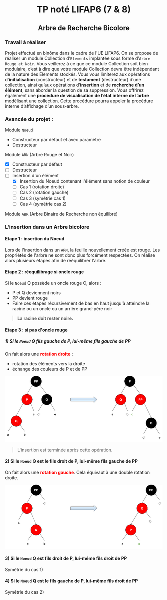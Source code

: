 # <div style="text-align:center">TP noté LIFAP6 (7 & 8) </div>
## <div style="text-align:center">Arbre de Recherche Bicolore</div>

### Travail à réaliser

Projet effectué en binôme dans le cadre de l'UE LIFAP6.
On se propose de réaliser un module Collection d’`Elements` implantée sous forme d’`Arbre Rouge et Noir`. Vous veillerez à ce que ce module Collection soit bien modulaire, c’est à dire que votre module Collection devra être indépendant de la nature des Elements stockés. Vous vous limiterez aux opérations d’**initialisation** (constructeur) et de **testament** (destructeur) d’une collection, ainsi qu’aux opérations d’**insertion** et de **recherche d’un élément**, sans aborder la question de sa suppression. Vous offrirez également une **procédure de visualisation de l’état interne de l’arbre** modélisant une collection. Cette procédure pourra appeler la procédure interne d’affichage d’un sous-arbre.

### Avancée du projet :

Module `Noeud`
- Constructeur par défaut et avec paramètre
- Destructeur
  
Module `ARN` (Arbre Rouge et Noir)
- [X] Constructeur par défaut 
- [ ] Destructeur
- [ ] Insertion d'un élément
  - [X] Insertion du Noeud contenant l'élément sans notion de couleur
  - [ ] Cas 1 (rotation droite)
  - [ ] Cas 2 (rotation gauche)
  - [ ] Cas 3 (symétrie cas 1)
  - [ ] Cas 4 (symétrie cas 2)

Module `ABR` (Arbre Binaire de Recherche non équilibré)


### L'insertion dans un Arbre bicolore

#### Etape 1 : insertion du Noeud
Lors de l'insertion dans un `ARN`, la feuille nouvellement créée est rouge.
Les propriétés de l'arbre ne sont donc plus forcément respectées. 
On réalise alors plusieurs étapes afin de rééquilibrer l'arbre.

#### Etape 2 : réequilibrage si oncle rouge
Si le `Noeud` Q possède un oncle rouge O, alors : 
- P et Q deviennent noirs 
- PP devient rouge
- Faire ces étapes récursivement de bas en haut jusqu'à atteindre la racine ou un oncle ou un arrière grand-père noir

> **La racine doit rester noire.</div>**

#### Etape 3 : si pas d'oncle rouge

##### 1)  Si le `Noeud` **Q** fils gauche de **P**, lui-même fils gauche de **PP**
On fait alors une **<span style="color:red">rotation droite<span>** :  
- rotation des éléments vers la droite 
- échange des couleurs de P et de PP

![rotation droite](./img/rotation_droite.png)

> L'insertion est terminée après cette opération.

#### 2) Si le `Noeud` **Q** est le fils droit de **P**, lui-même fils gauche de **PP**
On fait alors une **<span style="color:red">rotation gauche<span>**. Cela équivaut à une double rotation droite. 

![rotation gauche](img/rotation_gauche.png)    

#### 3) Si le `Noeud` **Q** est fils droit de **P**, lui-même fils droit de **PP**
Symétrie du cas 1)  


#### 4) Si le `Noeud` **Q** est le fils gauche de **P**, lui-même fils droit de **PP**
Symétrie du cas 2)

